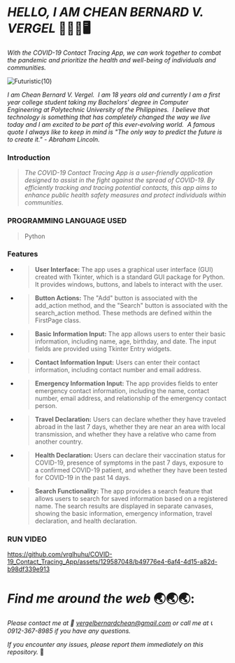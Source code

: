 # _**HELLO, I AM CHEAN BERNARD V. VERGEL**_   :wave::technologist::desktop_computer: 
_With the COVID-19 Contact Tracing App, we can work together to combat the pandemic and prioritize the health and well-being of individuals and communities._

![Futuristic(10)](https://github.com/vrglhuhu/COVID-19_Contact_Tracing_App/assets/129587048/7d351c40-1609-4abb-964d-9188f0dacde3)

_I am Chean Bernard V. Vergel.  I am 18 years old and currently I am a first year college student taking my Bachelors' degree in Computer Engineering at Polytechnic University of the Philippines.  I believe that technology is something that has completely changed the way we live today and I am excited to be part of this ever-evolving world.  A famous quote I always like to keep in mind is "The only way to predict the future is to create it." - Abraham Lincoln._

### **Introduction**
>_The COVID-19 Contact Tracing App is a user-friendly application designed to assist in the fight against the spread of COVID-19. By efficiently tracking and tracing potential contacts, this app aims to enhance public health safety measures and protect individuals within communities._

### **PROGRAMMING LANGUAGE USED**
> Python

### **Features**
- > **User Interface:** The app uses a graphical user interface (GUI) created with Tkinter, which is a standard GUI package for Python. It provides windows, buttons, and labels to interact with the user.
- > **Button Actions:** The "Add" button is associated with the add_action method, and the "Search" button is associated with the search_action method. These methods are defined within the FirstPage class.
- > **Basic Information Input:** The app allows users to enter their basic information, including name, age, birthday, and date. The input fields are provided using Tkinter Entry widgets.
- > **Contact Information Input:** Users can enter their contact information, including contact number and email address.
- > **Emergency Information Input:** The app provides fields to enter emergency contact information, including the name, contact number, email address, and relationship of the emergency contact person.
- > **Travel Declaration:** Users can declare whether they have traveled abroad in the last 7 days, whether they are near an area with local transmission, and whether they have a relative who came from another country.
- > **Health Declaration:** Users can declare their vaccination status for COVID-19, presence of symptoms in the past 7 days, exposure to a confirmed COVID-19 patient, and whether they have been tested for COVID-19 in the past 14 days.
- > **Search Functionality:** The app provides a search feature that allows users to search for saved information based on a registered name. The search results are displayed in separate canvases, showing the basic information, emergency information, travel declaration, and health declaration.

### **RUN VIDEO**

https://github.com/vrglhuhu/COVID-19_Contact_Tracing_App/assets/129587048/b49776e4-6af4-4d15-a82d-b98df339e913

# _**Find me around the web**_ :earth_asia::earth_asia::earth_asia::
_Please contact me at :envelope_with_arrow: vergelbernardchean@gmail.com or call me at :telephone_receiver: 0912-367-8985 if you have any questions._

_If you encounter any issues, please report them immediately on this repository._ :beginner:
